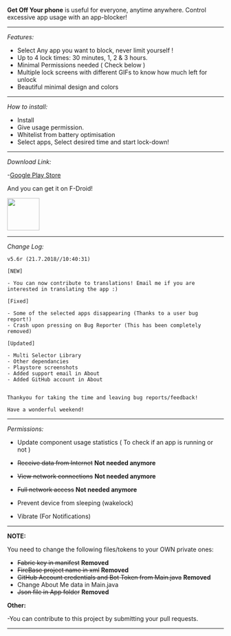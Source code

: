 **Get Off Your phone** 
is useful for everyone, anytime anywhere. Control excessive app usage with an app-blocker!

______

*Features:*

- Select Any app you want to block, never limit yourself !
- Up to 4 lock times: 30 minutes, 1, 2 & 3 hours.
- Minimal Permissions needed ( Check below )
- Multiple lock screens with different GIFs to know how much left for unlock
- Beautiful minimal design and colors

______

*How to install:*

- Install
- Give usage permission.
- Whitelist from battery optimisation
- Select apps, Select desired time and start lock-down!

______

*Download Link:*

-[Google Play Store](https://play.google.com/store/apps/details?id=com.nephi.getoffyourphone)

And you can get it on F-Droid!

<img src="https://f-droid.org/badge/get-it-on.png" height="75">

______

*Change Log:*

    v5.6r (21.7.2018//10:40:31)

    [NEW]

    - You can now contribute to translations! Email me if you are interested in translating the app :)

    [Fixed]

    - Some of the selected apps disappearing (Thanks to a user bug report!)
    - Crash upon pressing on Bug Reporter (This has been completely removed)

    [Updated]

    - Multi Selector Library
    - Other dependancies
    - Playstore screenshots
    - Added support email in About
    - Added GitHub account in About


    Thankyou for taking the time and leaving bug reports/feedback!

    Have a wonderful weekend!
______

*Permissions:*

- Update component usage statistics ( To check if an app is running or not )

- ~~Receive data from Internet~~ **Not needed anymore**

- ~~View network connections~~ **Not needed anymore**

- ~~Full network access~~ **Not needed anymore**

- Prevent device from sleeping (wakelock)

- Vibrate (For Notifications)

______

**NOTE:**

You need to change the following files/tokens to your OWN private ones:

- ~~Fabric key in manifest~~ **Removed**
- ~~FireBase project name in xml~~ **Removed**
- ~~GitHub Account credentials and Bot Token from Main.java~~ **Removed**
- Change About Me data in Main.java
- ~~Json file in App folder~~ **Removed**

**Other:**

-You can contribute to this project by submitting your pull requests.
______
